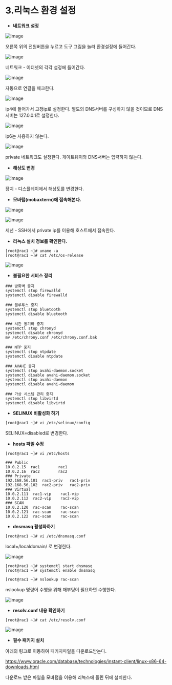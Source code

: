 # **3.리눅스 환경 설정**

- **네트워크 설정**

![image](https://github.com/oraclejyp/19c_rac_inst/assets/133745372/f2e59333-6725-4742-ba04-58b209fb1cc9)

오른쪽 위의 전원버튼을 누르고 도구 그림을 눌러 환경설정에 들어간다.

![image](https://github.com/oraclejyp/19c_rac_inst/assets/133745372/0dc926df-24ca-4537-8422-082d1d97ab84)

네트워크 - 이더넷의 각각 설정에 들어간다.

![image](https://github.com/oraclejyp/19c_rac_inst/assets/133745372/43148f7b-cec8-4556-a45a-3ff9d9268dfb)

자동으로 연결을 체크한다.

![image](https://github.com/oraclejyp/19c_rac_inst/assets/133745372/8e9ae993-7e92-4a19-b3a1-32320a4a757e)

ip4에 들어가서 고정ip로 설정한다. 별도의 DNS서버를 구성하지 않을 것이므로 DNS서버는 127.0.0.1로 설정한다.

![image](https://github.com/oraclejyp/19c_rac_inst/assets/133745372/c8c124b7-1490-48c5-ad9f-becdc05815df)

ip6는 사용하지 않는다.

![image](https://github.com/oraclejyp/19c_rac_inst/assets/133745372/c1ebcd45-3454-4c4b-b1c4-a4884c093d82)

private 네트워크도 설정한다. 게이트웨이와 DNS서버는 입력하지 않는다.

- **해상도 변경**

![image](https://github.com/oraclejyp/19c_rac_inst/assets/133745372/4dde5b2b-bcd2-4b9c-b085-1b651f71afce)

장치 - 디스플레이에서 해상도를 변경한다.



- **모바텀(mobaxterm)에 접속해본다.**

![image](https://github.com/oraclejyp/19c_rac_inst/assets/133745372/03b5a556-293b-4ae3-b86e-0da73b70a94f)

![image](https://github.com/oraclejyp/19c_rac_inst/assets/133745372/b6f38908-a001-4dbb-a32f-f9f796aa502c)

세션 - SSH에서 private ip를 이용해 호스트에서 접속한다.

- **리눅스 설치 정보를 확인한다.**

```
[root@rac1 ~]# uname -a
[root@rac1 ~]# cat /etc/os-release
```

![image](https://github.com/oraclejyp/19c_rac_inst/assets/133745372/0e94ce6f-fd8a-4b76-88b8-8fae0f57cd3a)


- **불필요한 서비스 정리**

```
### 방화벽 중지
systemctl stop firewalld
systemctl disable firewalld

### 블루투스 중지
systemctl stop bluetooth
systemctl disable bluetooth

### 시간 동기화 중지
systemctl stop chronyd
systemctl disable chronyd
mv /etc/chrony.conf /etc/chrony.conf.bak

### NTP 중지
systemctl stop ntpdate
systemctl disable ntpdate

### AVAHI 중지
systemctl stop avahi-daemon.socket
systemctl disable avahi-daemon.socket
systemctl stop avahi-daemon
systemctl disable avahi-daemon

### 가상 시스템 관리 중지
systemctl stop libvirtd
systemctl disable libvirtd
```
- **SELINUX 비활성화 하기**

```
[root@rac1 ~]# vi /etc/selinux/config
```

SELINUX=disabled로 변경한다.


- **hosts 파일 수정**
```
[root@rac1 ~]# vi /etc/hosts

### Public
10.0.2.15  rac1        rac1
10.0.2.16  rac2        rac2
### Private
192.168.56.101  rac1-priv   rac1-priv
192.168.56.102  rac2-priv   rac2-priv
### Virtual
10.0.2.111  rac1-vip    rac1-vip
10.0.2.112  rac2-vip    rac2-vip
### SCAN
10.0.2.120  rac-scan    rac-scan
10.0.2.121  rac-scan    rac-scan
10.0.2.122  rac-scan    rac-scan
```

- **dnsmasq 활성화하기**

```
[root@rac1 ~]# vi /etc/dnsmasq.conf
```

local=/localdomain/ 로 변경한다.

![image](https://github.com/oraclejyp/19c_rac_inst/assets/133745372/69ecbd74-979d-4432-92cc-b9fd39c33950)

```
[root@rac1 ~]# systemctl start dnsmasq
[root@rac1 ~]# systemctl enable dnsmasq

[root@rac1 ~]# nslookup rac-scan
```

nslookup 명령어 수행을 위해 재부팅이 필요하면 수행한다.

![image](https://github.com/oraclejyp/19c_rac_inst/assets/133745372/5716153f-6012-4c39-8617-a7c84fca9254)

- **resolv.conf 내용 확인하기**

```
[root@rac1 ~]# cat /etc/resolv.conf
```

![image](https://github.com/oraclejyp/19c_rac_inst/assets/133745372/4fedc55b-c6c7-4d17-93d8-c39715c96b27)

- **필수 패키지 설치**

아래의 링크로 이동하여 패키지파일을 다운로드받는다.

https://www.oracle.com/database/technologies/instant-client/linux-x86-64-downloads.html

다운로드 받은 파일을 모바텀을 이용해 리눅스에 올린 뒤에 설치한다.



